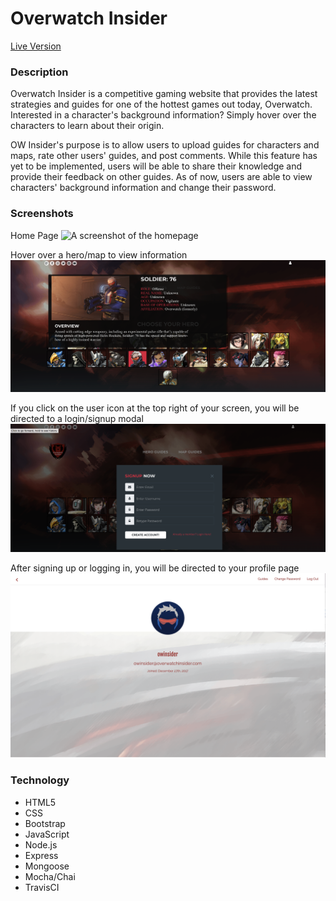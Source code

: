 # Overwatch Insider 
[Live Version](https://kim-josh.github.io/ow-insider/)

### Description
Overwatch Insider is a competitive gaming website that provides the latest strategies and guides for one of the hottest games out today, Overwatch. Interested in a character's background information? Simply hover over the characters to learn about their origin. 

OW Insider's purpose is to allow users to upload guides for characters and maps, rate other users' guides, and post comments. While this feature has yet to be implemented, users will be able to share their knowledge and provide their feedback on other guides. As of now, users are able to view characters' background information and change their password. 

### Screenshots 
Home Page
![A screenshot of the homepage](https://github.com/kim-josh/ow-insider/blob/master/resources/images/home-page.png)

Hover over a hero/map to view information
![Tooltip of a hero](https://github.com/kim-josh/ow-insider/blob/master/resources/images/hero-tooltip.png)

If you click on the user icon at the top right of your screen, you will be directed to a login/signup modal
![Signup form](https://github.com/kim-josh/ow-insider/blob/master/resources/images/signup-form.png)

After signing up or logging in, you will be directed to your profile page
![Profile page](https://github.com/kim-josh/ow-insider/blob/master/resources/images/profile-page.png)

### Technology
* HTML5
* CSS
* Bootstrap
* JavaScript
* Node.js
* Express
* Mongoose
* Mocha/Chai
* TravisCI
